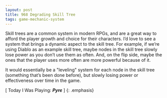 ```yaml
---
layout: post
title: 968 Degrading Skill Tree
tags: game-mechanic-system
---
```

Skill trees are a common system in modern RPGs, and are a great way to afford the player growth and choice for their characters. I’d love to see a system that brings a dynamic aspect to the skill tree. For example, if we’re using Diablo as an example skill tree, maybe nodes in the skill tree slowly lose power as you don’t use them as often. And, on the flip side, maybe the ones that the player uses more often are more powerful because of it.

It would essentially be a "leveling" system for each node in the skill tree (something that’s been done before), but slowly losing power or effectiveness over time in the game.

[ Today I Was Playing: ***Pyre*** ]
{: .emphasis}
